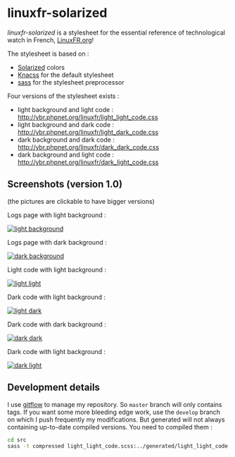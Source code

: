 linuxfr-solarized
=================


_linuxfr-solarized_ is a stylesheet for the essential reference of technological watch in French, [LinuxFR.org](http://www.linuxfr.org)!

The stylesheet is based on :

* [Solarized](http://ethanschoonover.com/solarized) colors
* [Knacss](http://www.knacss.com/) for the default stylesheet
* [sass](http://sass-lang.com) for the stylesheet preprocessor

Four versions of the stylesheet exists :

* light background and light code : <http://ybr.phpnet.org/linuxfr/light_light_code.css>
* light background and dark code : <http://ybr.phpnet.org/linuxfr/light_dark_code.css>
* dark background and dark code : <http://ybr.phpnet.org/linuxfr/dark_dark_code.css>
* dark background and light code : <http://ybr.phpnet.org/linuxfr/dark_light_code.css>


Screenshots (version 1.0)
-------------------------

(the pictures are clickable to have bigger versions)

Logs page with light background :

[![light background](http://ybr.phpnet.org/linuxfr/min/journaux_light.jpg)](http://ybr.phpnet.org/linuxfr/full/journaux_light.jpg)

Logs page with dark background :

[![dark background](http://ybr.phpnet.org/linuxfr/min/journaux_dark.jpg)](http://ybr.phpnet.org/linuxfr/full/journaux_dark.jpg)

Light code with light background :

[![light light](http://ybr.phpnet.org/linuxfr/min/code_light_light.jpg)](http://ybr.phpnet.org/linuxfr/full/code_light_light.jpg)

Dark code with light background :

[![light dark](http://ybr.phpnet.org/linuxfr/min/code_light_dark.jpg)](http://ybr.phpnet.org/linuxfr/full/code_light_dark.jpg)

Dark code with dark background :

[![dark dark](http://ybr.phpnet.org/linuxfr/min/code_dark_dark.jpg)](http://ybr.phpnet.org/linuxfr/full/code_dark_dark.jpg)

Dark code with light background :

[![dark light](http://ybr.phpnet.org/linuxfr/min/code_dark_light.jpg)](http://ybr.phpnet.org/linuxfr/full/code_dark_light.jpg)


Development details
-------------------

I use [gitflow](https://github.com/nvie/gitflow/) to manage my repository. So `master` branch will only contains tags. If you want some more bleeding edge work, use the `develop` branch on which I push frequently my modifications. But generated will not always containing up-to-date compiled versions. You need to compiled them :

```sh
cd src
sass -t compressed light_light_code.scss:../generated/light_light_code.css
```